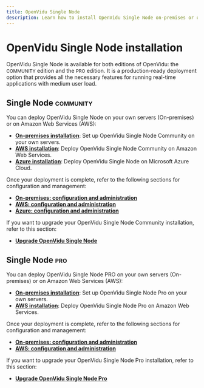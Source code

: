 ```yaml
---
title: OpenVidu Single Node
description: Learn how to install OpenVidu Single Node on-premises or on AWS, with configuration and management guides for each deployment option.
---
```


# OpenVidu Single Node installation

OpenVidu Single Node is available for both editions of OpenVidu: the <span style="font-size: 12px;" class="openvidu-tag openvidu-community-tag">COMMUNITY</span> edition and the <span style="font-size: 12px;" class="openvidu-tag openvidu-pro-tag">PRO</span> edition. It is a production-ready deployment option that provides all the necessary features for running real-time applications with medium user load.

## Single Node <span style="font-size: 15px;" class="openvidu-tag openvidu-community-tag">COMMUNITY</span>

You can deploy OpenVidu Single Node on your own servers (On-premises) or on Amazon Web Services (AWS):

- [**On-premises installation**](./on-premises/install.md): Set up OpenVidu Single Node Community on your own servers.
- [**AWS installation**](./aws/install.md): Deploy OpenVidu Single Node Community on Amazon Web Services.
- [**Azure installation**](./azure/install.md): Deploy OpenVidu Single Node on Microsoft Azure Cloud.

Once your deployment is complete, refer to the following sections for configuration and management:

- [**On-premises: configuration and administration**](./on-premises/admin.md)
- [**AWS: configuration and administration**](./aws/admin.md)
- [**Azure: configuration and administration**](./azure/admin.md)

If you want to upgrade your OpenVidu Single Node Community installation, refer to this section:

- [**Upgrade OpenVidu Single Node**](./on-premises/upgrade.md)

## Single Node <span style="font-size: 15px;" class="openvidu-tag openvidu-pro-tag">PRO</span>

You can deploy OpenVidu Single Node PRO on your own servers (On-premises) or on Amazon Web Services (AWS):

- [**On-premises installation**](./on-premises/install-pro.md): Set up OpenVidu Single Node Pro on your own servers.
- [**AWS installation**](./aws/install-pro.md): Deploy OpenVidu Single Node Pro on Amazon Web Services.

Once your deployment is complete, refer to the following sections for configuration and management:

- [**On-premises: configuration and administration**](./on-premises/admin-pro.md)
- [**AWS: configuration and administration**](./aws/admin-pro.md)

If you want to upgrade your OpenVidu Single Node Pro installation, refer to this section:

- [**Upgrade OpenVidu Single Node Pro**](./on-premises/upgrade-pro.md)
